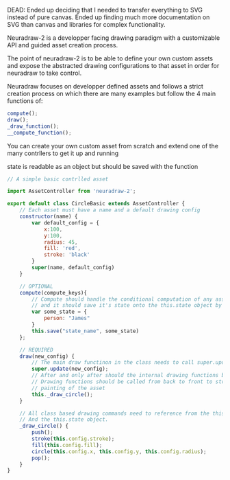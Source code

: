 DEAD:
    Ended up deciding that I needed to transfer everything to SVG instead of pure canvas. Ended up finding much more documentation on SVG than canvas and libraries for complex functionality.

Neuradraw-2 is a developper facing drawing paradigm with a customizable API and guided asset creation process.

The point of neuradraw-2 is to be able to define your own custom assets and expose the abstracted drawing configurations to that asset in order for neuradraw to take control.

Neuradraw focuses on developper defined assets and follows a strict creation process on which there are many examples but follow the 4 main functions of:

```javascript
compute();
draw();
_draw_function();
__compute_function();
```

You can create your own custom asset from scratch and extend one of the many contrllers to get it up and running

state is readable as an object but should be saved with the function

```javascript
// A simple basic contrlled asset

import AssetController from 'neuradraw-2';

export default class CircleBasic extends AssetController {
    // Each asset must have a name and a default drawing config
    constructor(name) {
        var default_config = {
            x:100,
            y:100,
            radius: 45,
            fill: 'red',
            stroke: 'black'
        }
        super(name, default_config)
    }

    // OPTIONAL
    compute(compute_keys){
        // Compute should handle the conditional computation of any asset state
        // and it should save it's state onto the this.state object by calling
        var some_state = {
            person: "James"
        }
        this.save("state_name", some_state)
    };

    // REQUIRED
    draw(new_config) {
        // The main draw functinon in the class needs to call super.update(new_config) 
        super.update(new_config);
        // After and only after should the internal drawing functions be called
        // Drawing functions should be called from back to front to structure the
        // painting of the asset
        this._draw_circle();
    }

    // All class based drawing commands need to reference from the this.config object.
    // And the this.state object.
    _draw_circle() {
        push();
        stroke(this.config.stroke);
        fill(this.config.fill);
        circle(this.config.x, this.config.y, this.config.radius);
        pop();
    }
}
```

